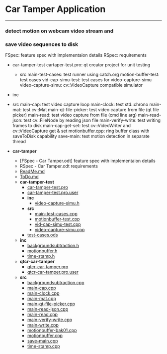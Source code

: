 # Car Tamper Application
-----------------------

### detect motion on webcam video stream and
### save video sequences to disk
FSpec: feature spec with implementaion details
RSpec: requirements
- car-tamper-test
   cartaper-test.pro: qt creator project for unit testing
   - src
      main-test-cases:		test runner using catch.org
      motion-buffer-test: 	test cases
	  vid-cap-simu-test: 	test cases for video-capture-simu
      video-capture-simu: 	cv::VideoCapture compatible simulator
- inc
- src
  	main-cap:				test video capture loop
	main-clock:				test std::chrono
	main-mat:				test cv::Mat
	main-qt-file-picker:	test video capture from file (qt file picker)
	main-read: 				test video capture from file (cmd line arg)
	main-read-json:			test cv::FileNode by reading json file
	main-verify-write:		test writing frames to disk
	main-cap-get-set:		test cv::VideoWriter and cv::VideoCapture get & set
	motionbuffer.cpp:		ring buffer class with saveToDisk capability
	save-main: 				test motion detection in separate thread

- __car\-tamper__
   - [FSpec \- Car Tamper.odt]	feature spec with implementaion details
   - RSpec \- Car Tamper.odt  requirements
   - [ReadMe.md](ReadMe.md)
   - [ToDo.md](ToDo.md)
   - __car\-tamper\-test__
     - [car\-tamper\-test.pro](car-tamper-test/car-tamper-test.pro)
     - [car\-tamper\-test.pro.user](car-tamper-test/car-tamper-test.pro.user)
     - __inc__
       - [video\-capture\-simu.h](car-tamper-test/inc/video-capture-simu.h)
     - __src__
       - [main\-test\-cases.cpp](car-tamper-test/src/main-test-cases.cpp)
       - [motionbuffer\-test.cpp](car-tamper-test/src/motionbuffer-test.cpp)
       - [vid\-cap\-simu\-test.cpp](car-tamper-test/src/vid-cap-simu-test.cpp)
       - [video\-capture\-simu.cpp](car-tamper-test/src/video-capture-simu.cpp)
     - [test\-cases.ods](car-tamper-test/test-cases.ods)
   - __inc__
     - [backgroundsubtraction.h](inc/backgroundsubtraction.h)
     - [motionbuffer.h](inc/motionbuffer.h)
     - [time\-stamp.h](inc/time-stamp.h)
   - __qtcr\-car\-tamper__
     - [qtcr\-car\-tamper.pro](qtcr-car-tamper/qtcr-car-tamper.pro)
     - [qtcr\-car\-tamper.pro.user](qtcr-car-tamper/qtcr-car-tamper.pro.user)
   - __src__
     - [backgroundsubtraction.cpp](src/backgroundsubtraction.cpp)
     - [main\-cap.cpp](src/main-cap.cpp)
     - [main\-clock.cpp](src/main-clock.cpp)
     - [main\-mat.cpp](src/main-mat.cpp)
     - [main\-qt\-file\-picker.cpp](src/main-qt-file-picker.cpp)
     - [main\-read\-json.cpp](src/main-read-json.cpp)
     - [main\-read.cpp](src/main-read.cpp)
     - [main\-verify\-write.cpp](src/main-verify-write.cpp)
     - [main\-write.cpp](src/main-write.cpp)
     - [motionbuffer\-bak01.cpp](src/motionbuffer-bak01.cpp)
     - [motionbuffer.cpp](src/motionbuffer.cpp)
     - [save\-main.cpp](src/save-main.cpp)
     - [time\-stamp.cpp](src/time-stamp.cpp)

